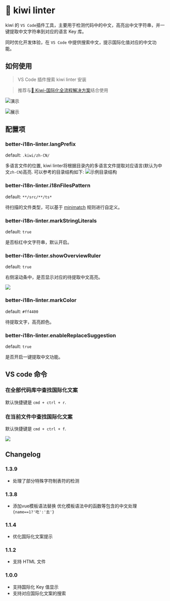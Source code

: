# 🐤 kiwi linter

kiwi 的 `VS Code`插件工具，主要用于检测代码中的中文，高亮出中文字符串，并一键提取中文字符串到对应的语言 Key 库。

同时优化开发体验，在 `VS Code` 中提供搜索中文，提示国际化值对应的中文功能。

## 如何使用

> VS Code 插件搜索 kiwi linter 安装

> 推荐与[🐤 Kiwi-国际化全流程解决方案](https://github.com/zhuqingguang/kiwi)结合使用


![演示](https://img.alicdn.com/tfs/TB1EYENfTnI8KJjy0FfXXcdoVXa-1006-368.gif)

![展示](https://img.alicdn.com/tfs/TB1pzAIC4YaK1RjSZFnXXa80pXa-884-308.png)

## 配置项

### better-i18n-linter.langPrefix

default: `.kiwi/zh-CN/`

多语言文件的位置, kiwi linter将根据目录内的多语言文件提取对应语言(默认为中文`zh-CN`)高亮.
可以参考的目录结构如下:
![示例目录结构](./assets/i18n-folder-structure.gif)

### better-i18n-linter.i18nFilesPattern

default: `**/src/**/ts*`

待扫描的文件类型，可以基于 [minimatch](https://github.com/isaacs/minimatch) 规则进行自定义。

### better-i18n-linter.markStringLiterals

default: `true`

是否标红中文字符串，默认开启。

### better-i18n-linter.showOverviewRuler

default: `true`

右侧滚动条中，是否显示对应的待提取中文高亮。

![](https://img.alicdn.com/tfs/TB1CHZRrxGYBuNjy0FnXXX5lpXa-1088-568.png)

### better-i18n-linter.markColor

default: `#ff4400`

待提取文字，高亮颜色。

### better-i18n-linter.enableReplaceSuggestion

default: `true`

是否开启一键提取中文功能。

## VS code 命令

### 在全部代码库中查找国际化文案
默认快捷键是 `cmd + ctrl + r`.


### 在当前文件中查找国际化文案
默认快捷键是 `cmd + ctrl + f`.

![](https://img.alicdn.com/tfs/TB1dzf8rpOWBuNjy0FiXXXFxVXa-1256-700.png)

## Changelog
### 1.3.9

-  处理了部分特殊字符制表符的检测
### 1.3.8

-  添加vue模板语法替换 优化模板语法中的函数等包含的中文处理`{name==1?'吃':'去'}`

### 1.1.4

-  优化国际化文案提示

### 1.1.2

- 支持 HTML 文件

### 1.0.0

- 支持国际化 Key 值显示
- 支持对应国际化文案的搜索
